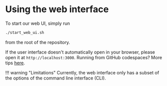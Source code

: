 # Using the web interface

To start our web UI, simply run

```bash
./start_web_ui.sh
```

from the root of the repository.

If the user interface doesn't automatically open in your browser, please open it at `http://localhost:3000`. 
Running from GitHub codespaces? More tips [here](../installation/codespaces.md#running-the-web-ui).

!!! warning "Limitations"
    Currently, the web interface only has a subset of the options of the command line interface (CLI). 